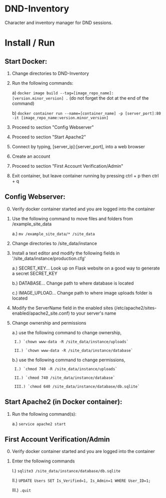 # DND-Inventory
Character and inventory manager for DND sessions.

# Install / Run
## Start Docker:
1. Change directories to DND-Inventory
2. Run the following commands:

	a) `docker image build --tag=[image_repo_name]:[version.minor_version] .` (do not forget the dot at the end of the command)

	b) `docker container run --name=[container_name] -p [server_port]:80 -it [image_repo_name:version.minor_version]`

3. Proceed to section "Config Webserver"
4. Proceed to section "Start Apache2"
5. Connect by typing, [server_ip]:[server_port], into a web browser
6. Create an account
7. Proceed to section "First Account Verification/Admin"
8. Exit container, but leave container running by pressing ctrl + p then ctrl + q

## Config Webserver:
0. Verify docker container started and you are logged into the container
1. Use the following command to move files and folders from /example_site_data

	a.) `mv /example_site_data/* /site_data`

2. Change directories to /site_data/instance
3. Install a text editor and modify the following fields in '/site_data/instance/production.cfg'

	a.) SECRET_KEY... Look up on Flask website on a good way to generate a secret SECRET_KEY
	
	b.) DATABASE... Change path to where database is located 
	
	c.) IMAGE_UPLOAD... Change path to where image uploads folder is located

4. Modify the ServerName field in the enabled sites (/etc/apache2/sites-enabled/apache2_site.conf) to your server's name
5. Change ownership and permissions

	a.) use the following command to change ownership, 
	
		I.) `chown www-data -R /site_data/instance/uploads`
		
		II.) `chown www-data -R /site_data/instance/database`
		
	b.) use the following command to change permissions, 
	
		I.) `chmod 740 -R /site_data/instance/uploads`
		
		II.) `chmod 740 /site_data/instance/database`
		
		III.) `chmod 640 /site_data/instance/database/db.sqlite`

## Start Apache2 (in Docker container):
1. Run the following command(s):

	a.) `service apache2 start`

## First Account Verification/Admin
0. Verify docker container started and you are logged into the container
1. Enter the following commands

	I.) `sqlite3 /site_data/instance/database/db.sqlite`

	II.) `UPDATE Users SET Is_Verified=1, Is_Admin=1 WHERE User_ID=1;`

	III.) `.quit`
